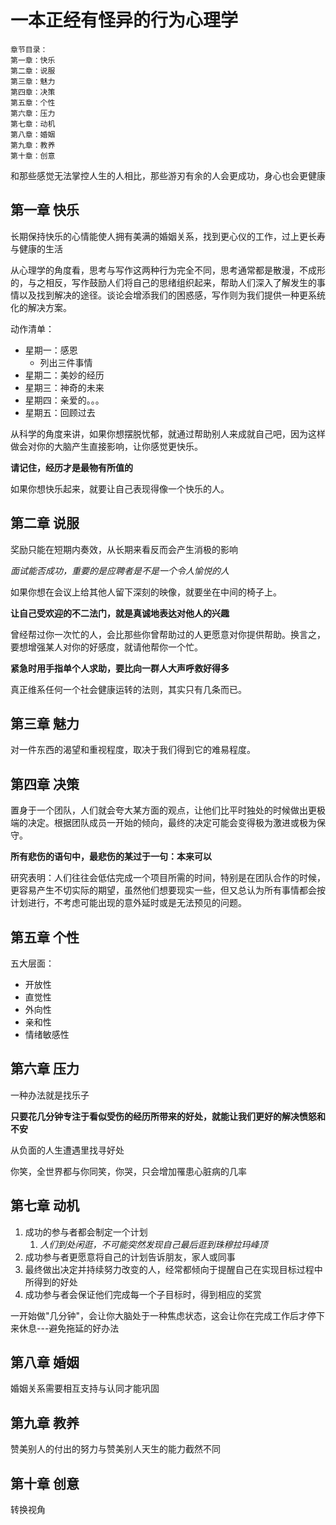 # 一本正经有怪异的行为心理学



```
章节目录：
第一章：快乐
第二章：说服
第三章：魅力
第四章：决策
第五章：个性
第六章：压力
第七章：动机
第八章：婚姻
第九章：教养
第十章：创意
```

和那些感觉无法掌控人生的人相比，那些游刃有余的人会更成功，身心也会更健康

## 第一章 快乐

长期保持快乐的心情能使人拥有美满的婚姻关系，找到更心仪的工作，过上更长寿与健康的生活

从心理学的角度看，思考与写作这两种行为完全不同，思考通常都是散漫，不成形的，与之相反，写作鼓励人们将自己的思绪组织起来，帮助人们深入了解发生的事情以及找到解决的途径。谈论会增添我们的困惑感，写作则为我们提供一种更系统化的解决方案。

动作清单：

- 星期一：感恩
  - 列出三件事情
- 星期二：美妙的经历
- 星期三：神奇的未来
- 星期四：亲爱的。。。
- 星期五：回顾过去

从科学的角度来讲，如果你想摆脱忧郁，就通过帮助别人来成就自己吧，因为这样做会对你的大脑产生直接影响，让你感觉更快乐。

**请记住，经历才是最物有所值的**

如果你想快乐起来，就要让自己表现得像一个快乐的人。

## 第二章 说服

奖励只能在短期内奏效，从长期来看反而会产生消极的影响

*面试能否成功，重要的是应聘者是不是一个令人愉悦的人*

如果你想在会议上给其他人留下深刻的映像，就要坐在中间的椅子上。

**让自己受欢迎的不二法门，就是真诚地表达对他人的兴趣**

曾经帮过你一次忙的人，会比那些你曾帮助过的人更愿意对你提供帮助。换言之，要想增强某人对你的好感度，就请他帮你一个忙。

**紧急时用手指单个人求助，要比向一群人大声呼救好得多**

真正维系任何一个社会健康运转的法则，其实只有几条而已。



## 第三章 魅力

对一件东西的渴望和重视程度，取决于我们得到它的难易程度。



## 第四章 决策

置身于一个团队，人们就会夸大某方面的观点，让他们比平时独处的时候做出更极端的决定。根据团队成员一开始的倾向，最终的决定可能会变得极为激进或极为保守。

**所有悲伤的语句中，最悲伤的某过于一句：本来可以**

研究表明：人们往往会低估完成一个项目所需的时间，特别是在团队合作的时候，更容易产生不切实际的期望，虽然他们想要现实一些，但又总认为所有事情都会按计划进行，不考虑可能出现的意外延时或是无法预见的问题。

## 第五章 个性

五大层面：

- 开放性
- 直觉性
- 外向性
- 亲和性
- 情绪敏感性

## 第六章 压力

一种办法就是找乐子

**只要花几分钟专注于看似受伤的经历所带来的好处，就能让我们更好的解决愤怒和不安**

从负面的人生遭遇里找寻好处

你笑，全世界都与你同笑，你哭，只会增加罹患心脏病的几率



## 第七章 动机

1. 成功的参与者都会制定一个计划
   1. *人们到处闲逛，不可能突然发现自己最后逛到珠穆拉玛峰顶*
2. 成功参与者更愿意将自己的计划告诉朋友，家人或同事
3. 最终做出决定并持续努力改变的人，经常都倾向于提醒自己在实现目标过程中所得到的好处
4. 成功参与者会保证他们完成每一个子目标时，得到相应的奖赏

一开始做"几分钟"，会让你大脑处于一种焦虑状态，这会让你在完成工作后才停下来休息---避免拖延的好办法



## 第八章 婚姻

婚姻关系需要相互支持与认同才能巩固



## 第九章 教养

赞美别人的付出的努力与赞美别人天生的能力截然不同



## 第十章 创意

转换视角

